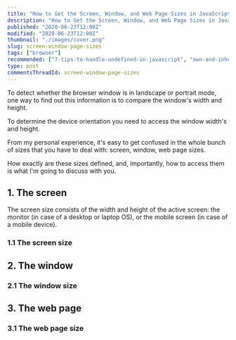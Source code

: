 ```yaml
---
title: "How to Get the Screen, Window, and Web Page Sizes in JavaScript"
description: "How to Get the Screen, Window, and Web Page Sizes in JavaScript."
published: "2020-06-23T12:00Z"
modified: "2020-06-23T12:00Z"
thumbnail: "./images/cover.png"
slug: screen-window-page-sizes
tags: ["browser"]
recommended: ["7-tips-to-handle-undefined-in-javascript", "own-and-inherited-properties-in-javascript"]
type: post
commentsThreadId: screen-window-page-sizes
---
```


To detect whether the browser window is in landscape or portrait mode, one way to find out this information is to compare the window's width and height.  

To determine the device orientation you need to access the window width's and height.  

From my personal experience, it's easy to get confused in the whole bunch of sizes that you have to deal with: screen, window, web page sizes. 

How exactly are these sizes defined, and, importantly, how to access them is what I'm going to discuss with you.  

## 1. The screen

The screen size consists of the width and height of the active screen: the monitor (in case of a desktop or laptop OS), or the mobile screen (in case of a mobile device).  



### 1.1 The screen size

## 2. The window

### 2.1 The window size

## 3. The web page

### 3.1 The web page size